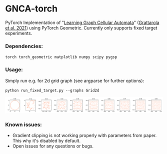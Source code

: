 # GNCA-torch
PyTorch Implementation of "[Learning Graph Cellular Automata](https://github.com/danielegrattarola/GNCA)" ([Grattarola et al. 2021](https://arxiv.org/abs/2110.14237)) using PyTorch Geometric.
Currently only supports fixed target experiments.

### Dependencies:
```
torch torch_geometric matplotlib numpy scipy pygsp 
```

### Usage:
Simply run e.g. for 2d grid graph (see argparse for further options):
```
python run_fixed_target.py --graphs Grid2d
```

<img alt="test" src="images/evolution.pdf"/>

### Known issues:
- Gradient clipping is not working properly with parameters from paper. This why it's disabled by default. 
- Open issues for any questions or bugs.